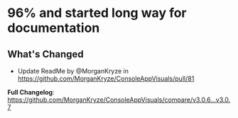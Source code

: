 # 96% and started long way for documentation

## What's Changed
* Update ReadMe by @MorganKryze in https://github.com/MorganKryze/ConsoleAppVisuals/pull/81


**Full Changelog**: https://github.com/MorganKryze/ConsoleAppVisuals/compare/v3.0.6...v3.0.7